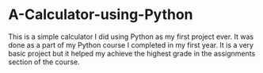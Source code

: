 # A-Calculator-using-Python
This is a simple calculator I did using Python as my first project ever. It was done as a part of my Python course I completed in my first year. It is a very basic project but it helped my achieve the highest grade in the assignments section of the course.
